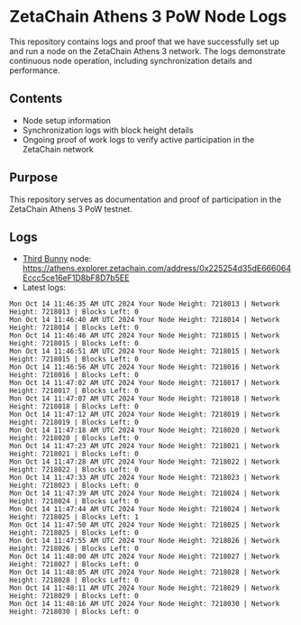 # ZetaChain Athens 3 PoW Node Logs
This repository contains logs and proof that we have successfully set up and run a node on the ZetaChain Athens 3 network. The logs demonstrate continuous node operation, including synchronization details and performance.

## Contents
- Node setup information
- Synchronization logs with block height details
- Ongoing proof of work logs to verify active participation in the ZetaChain network

## Purpose
This repository serves as documentation and proof of participation in the ZetaChain Athens 3 PoW testnet.

## Logs

- [Third Bunny](https://thirdbunny.xyz/) node: https://athens.explorer.zetachain.com/address/0x225254d35dE666064Eccc5ce16eF1D8bF8D7b5EE
- Latest logs:
```
Mon Oct 14 11:46:35 AM UTC 2024 Your Node Height: 7218013 | Network Height: 7218013 | Blocks Left: 0
Mon Oct 14 11:46:40 AM UTC 2024 Your Node Height: 7218014 | Network Height: 7218014 | Blocks Left: 0
Mon Oct 14 11:46:46 AM UTC 2024 Your Node Height: 7218015 | Network Height: 7218015 | Blocks Left: 0
Mon Oct 14 11:46:51 AM UTC 2024 Your Node Height: 7218015 | Network Height: 7218015 | Blocks Left: 0
Mon Oct 14 11:46:56 AM UTC 2024 Your Node Height: 7218016 | Network Height: 7218016 | Blocks Left: 0
Mon Oct 14 11:47:02 AM UTC 2024 Your Node Height: 7218017 | Network Height: 7218017 | Blocks Left: 0
Mon Oct 14 11:47:07 AM UTC 2024 Your Node Height: 7218018 | Network Height: 7218018 | Blocks Left: 0
Mon Oct 14 11:47:12 AM UTC 2024 Your Node Height: 7218019 | Network Height: 7218019 | Blocks Left: 0
Mon Oct 14 11:47:18 AM UTC 2024 Your Node Height: 7218020 | Network Height: 7218020 | Blocks Left: 0
Mon Oct 14 11:47:23 AM UTC 2024 Your Node Height: 7218021 | Network Height: 7218021 | Blocks Left: 0
Mon Oct 14 11:47:28 AM UTC 2024 Your Node Height: 7218022 | Network Height: 7218022 | Blocks Left: 0
Mon Oct 14 11:47:33 AM UTC 2024 Your Node Height: 7218023 | Network Height: 7218023 | Blocks Left: 0
Mon Oct 14 11:47:39 AM UTC 2024 Your Node Height: 7218024 | Network Height: 7218024 | Blocks Left: 0
Mon Oct 14 11:47:44 AM UTC 2024 Your Node Height: 7218024 | Network Height: 7218025 | Blocks Left: 1
Mon Oct 14 11:47:50 AM UTC 2024 Your Node Height: 7218025 | Network Height: 7218025 | Blocks Left: 0
Mon Oct 14 11:47:55 AM UTC 2024 Your Node Height: 7218026 | Network Height: 7218026 | Blocks Left: 0
Mon Oct 14 11:48:00 AM UTC 2024 Your Node Height: 7218027 | Network Height: 7218027 | Blocks Left: 0
Mon Oct 14 11:48:05 AM UTC 2024 Your Node Height: 7218028 | Network Height: 7218028 | Blocks Left: 0
Mon Oct 14 11:48:11 AM UTC 2024 Your Node Height: 7218029 | Network Height: 7218029 | Blocks Left: 0
Mon Oct 14 11:48:16 AM UTC 2024 Your Node Height: 7218030 | Network Height: 7218030 | Blocks Left: 0
```
